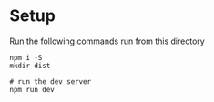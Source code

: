 # Setup 

Run the following commands run from this directory

```
npm i -S
mkdir dist

# run the dev server
npm run dev
```
